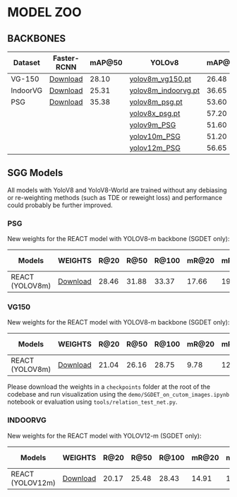 # MODEL ZOO

## BACKBONES

| Dataset  | Faster-RCNN | mAP@50 | YOLOv8 | mAP@50 |
|----------|-------------|-------------------|--------|--------------|
| VG-150   | [Download](https://1drv.ms/u/s!AmRLLNf6bzcir8xemVHbqPBrvjjtQg?e=hAhYCw) | 28.10 | [yolov8m_vg150.pt](https://drive.google.com/file/d/1cDxDU2fCs3eWqmmt1QbwZ7NxUnvWdoI7/view?usp=sharing) | 26.48 |
| IndoorVG | [Download](https://drive.google.com/file/d/1sY4dUAeAl18k6VZJgtuWhsnZNN0mW8PA/view?usp=sharing) | 25.31 | [yolov8m_indoorvg.pt](https://drive.google.com/file/d/15QBOVzXwsK0UX1DsMm2_IxWrdZf4nApl/view?usp=sharing) | 36.65 |
| PSG      | [Download](https://drive.google.com/file/d/1AL1fLMZsi_Q2MpsBtDxjOyE7zES6AMie/view?usp=sharing) | 35.38 | [yolov8m_psg.pt](https://drive.google.com/file/d/18xn56bSBAUiAxNhZ76U2tR5cjRnkW0oF/view?usp=sharing) | 53.60 |
| | | | [yolov8x_psg.pt](https://drive.google.com/file/d/1cZwQIzBOvaEPUSHXQ3UioTa18vti58dM/view?usp=sharing) | 57.20 |
| | | | [yolov9m_PSG](https://drive.google.com/file/d/1hdf6um4QRXa4zN5heyHRZwL5tyeo-Ks2/view?usp=sharing) | 51.60 |
| | | | [yolov10m_PSG](https://drive.google.com/file/d/1aaWCAMfmUQRTGUh4S0vC8BCOcRf5DykP/view?usp=sharing) | 51.20 |
| | | | [yolov12m_PSG](https://drive.google.com/file/d/1CzO9Cn2TAN3wMvwqc0XoDkSQfzo9QDic/view?usp=sharing) | 56.65 |

## SGG Models

All models with YoloV8 and YoloV8-World are trained without any debiasing or re-weighting methods (such as TDE or reweight loss) and performance could probably be further improved.

### PSG

New weights for the REACT model with YOLOV8-m backbone (SGDET only):

Models | WEIGHTS | R@20 | R@50 | R@100 | mR@20 | mR@50 | mR@100 | mAP | Latency (ms)
-- | -- | -- | -- | -- | -- | -- | -- | -- | -- |
REACT (YOLOV8m) | [Download](https://drive.google.com/file/d/1uxohHdeh4eZ-FG81DS-ooJZFcWEHd3uX/view?usp=sharing) | 28.46 | 31.88 | 33.37 | 17.66 | 19.81 | 21.89 | 53.57 | 23.9


### VG150

New weights for the REACT model with YOLOV8-m backbone (SGDET only):

Models | WEIGHTS | R@20 | R@50 | R@100 | mR@20 | mR@50 | mR@100 | mAP | Latency (ms)
-- | -- | -- | -- | -- | -- | -- | -- | -- | -- |
REACT (YOLOV8m)  | [Download](https://drive.google.com/file/d/1q7WAcJ9XS5ilt3Cf3ysBjwcz5CcaUzdJ/view?usp=sharing) | 21.04 | 26.16 | 28.75 | 9.78 | 12.26 | 13.63 | 31.8 | 23.9

Please download the weights in a ```checkpoints``` folder at the root of the codebase and run visualization using the ```demo/SGDET_on_cutom_images.ipynb``` notebook or evaluation using ```tools/relation_test_net.py```.

### INDOORVG

New weights for the REACT model with YOLOV12-m (SGDET only):

Models | WEIGHTS | R@20 | R@50 | R@100 | mR@20 | mR@50 | mR@100 | mAP | Latency (ms)
-- | -- | -- | -- | -- | -- | -- | -- | -- | -- |
REACT (YOLOV12m)  | [Download](https://drive.google.com/file/d/1XX2SbR1P_67B6y3cdrKn9ISCFFgImZk_/view?usp=sharing) | 20.17 | 25.48 | 28.43 | 14.91 | 18.67 | 20.53 | 35.10 | -
